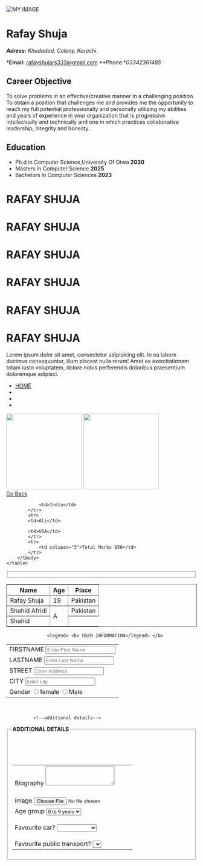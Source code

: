 ![MY IMAGE](https://image.shutterstock.com/image-vector/god-zeus-mascot-logo-260nw-1316878193.jpg)
# Rafay Shuja

***Adress:** Khudadad, Colony, Karachi.*

***Email:** rafayshujars333@gmail.com  **Phone:**03342361485*

## Career Objective 

To solve problems in an effective/creative manner in a challenging position.
To obtain a position that challenges me and provides me the opportunity to reach my full potential professionally and personally utilizing my abilities and years of experience in your organization that is progressive intellectually and technically and one in which practices collaborative leadership, integrity and honesty.

## Education

- Ph.d in Computer Science,University Of Otwa **2030**
- Masters in Computer Science **2025**
- Bachelors in Computer Sciences **2023**















<!DOCTYPE html>
<html lang="en">
<head>
    <meta charset="UTF-8">
    <meta name="viewport" content="width=device-width, initial-scale=1.0">
    <title>Document</title>
</head>
<body>
    <div>
        <h1>RAFAY SHUJA</h1>
        <h1>RAFAY SHUJA</h1>
        <h1>RAFAY SHUJA</h1>
        <h1>RAFAY SHUJA</h1>
        <h1>RAFAY SHUJA</h1>
        <h1>RAFAY SHUJA</h1>
       <p>Lorem ipsum dolor sit amet, consectetur adipisicing elit. 
        In ea labore ducimus consequuntur, illum placeat nulla rerum!
         Amet ex exercitationem totam iusto voluptatem, 
        dolore nobis perferendis doloribus praesentium doloremque adipisci.
    </p> 
    <ul>
        <li><a href="index.html">HOME</a></li>
        <li><a href="contact.html"></a></li>
        <li><a href="about.html"></a></li>
        <li><a href="portfolio.html"></a></li>
    </ul>
         <img src="uploads/Apple-iphone-7-plus-425x425.jpg" width="200" alt="" srcset="">
    <img src="uploads/982016125448AM_635_iphone_7_plus.webp" width="200" alt="" srcset="">
    </div>
    <body>
    <a href="../../index.html">Go Back</a>
    <table border="1">
        <thead>
            <th>Name</th>
            <th>Age</th>
            <th>Place</th>
        </thead>
        <tbody>
            <tr>
                <td>Rafay Shuja</td>
                <td>19</td>
                <td>Pakistan</td>
            </tr>
            <tr>
                <td>Shahid Afridi</td>
                <td rowspan="3">A</td>
                <td>Pakistan</td>
            </tr>
            <tr>
                <td>Shahid</td>
                
                <td>India</td>
            </tr>
            <tr>
            <td>Ali</td>
           
            <td>USA</td>
            </tr>
            <tr>
                <td colspan="3">Total Marks 850</td>
            </tr>
        </tbody>
    </table>
    
</body>
</html>


<!DOCTYPE html>
<html lang="en">
<head>
    <meta charset="UTF-8">
    <meta name="viewport" content="width=device-width, initial-scale=1.0">
    <meta http-equiv="X-UA-Compatible" content="ie=edge">
    <title>Document</title>
   <link rel="stylesheet" href="form/style.css1">
</head>
<body> 
    <form>  
     
<fieldset>
               <!--user information-->
      <table>

          
               
                   <legend> <b> USER INFORMATION</legend> </b>

 <tr> 
     <td> 
         <label for="fname">FIRSTNAME</label>
         <input class="user"  type="text"  placeholder="Enter First Name" name="fname" id="fname">
     </td>
 </tr>           
 <tr> 
    <td> 
        <label for="lname">LASTNAME</label>
        <input class="user" type="text" placeholder="Enter Last Name" name="lname" id="lname">
    </td>
</tr>
<tr> 
    <td> 
        <label for="street">STREET</label>
        <input class="user" type="text" placeholder="Enter Address " name="street" id="street">
    </td>
</tr>
<tr> 
    <td> 
        <label for="city">CITY</label>
        <input class="user" type="text" placeholder="Enter city" name="city" id="city">
    </td>
</tr>

<tr>
    <td>  
        <label for="Gender">Gender</label>
        <input class="gender" type="radio" name="gender " id="female">female
        <input class="gender" type="radio" name="gender " id="male">Male
    </td>
</tr>
</table>
</fieldset> <br>



              <!--additional details-->


<fieldset> 
    <legend> <b>ADDITIONAL DETAILS</legend></b>
    <table>
        <tr>  
            <td>
                <label class="bio" for="Biography">Biography</label>
                <textarea class="text" name="" id="" cols="20" rows="3"></textarea>
            </td>
        </tr> 
        <tr>  
            <td> <br>
                <label for="image">image</label>
                <input class="img" id="image" type="file">
            </td>
        </tr> <br>
        <tr>  
            <td>
               <label for="age">Age group </label>
               <select class="age" name="age" id="age" >
                   <option>0 to 9 years</option>
                   <option value="0">0</option>
                   <option value="1">1</option>
                   <option value="2">2</option>
                   <option value="3">3</option>
                   <option value="4">4</option>
                   <option value="5">5</option>
                   <option value="6">6</option>
                   <option value="7">7</option>
                   <option value="8">8</option>
                   <option value="9">9</option>
                   
                </select>

            </td>
        </tr>
    </table>

</fieldset> <br>



                <!--interests-->
<fieldset>
    <Legend> <b>INTERESTS</Legend></b>
    <table>
        <tr>
            <td>
               
             <label for="hobbies">Hobbies</label>
     <select class="hobby" name="hobbies">
           <option></option>
           <option value="playing soccer">playing soccer</option>
           <option value="Dancing">Dancing</option>
           <option value="gardening">gardening</option>
           <option value="Watching movies">Watching movies</option>
       
    </select>
</td>
</tr>
</table>
<br>

 <tr>
     <td>   

<label for="Favourite car">Favourite car?</label>
<select class="car" name="Favourite car">
      <option></option>
      <option value="mercedes">mercedes</option>
      <option value="Toyota corolla">Toyota corolla</option>
      <option value="Honda">Honda</option>
      <option value="land cruiser">land cruiser</option>
  
</select>
</td>
</tr>

<br> <br>


<tr>
    <td>
    <label for="Favourite  public transport">Favourite public transport?</label>
    <select class="transport" name="Favourite  public transport">
   
          <option></option>
          <option value="mercedes">mercedes</option>
          <option value="Toyota corolla">Toyota corolla</option>
          <option value="Honda">Honda</option>
          <option value="land cruiser">land cruiser</option>
          <option value="Audi">Audi</option>
      
    </select>
    </td>
    </tr>
    </table>
</fieldset>
</form>


    
</body>
</html>

<!DOCTYPE html>
<html lang="en">
<head>
    <meta charset="UTF-8">
    <meta name="viewport" content="width=device-width, initial-scale=1.0">
    <meta http-equiv="X-UA-Compatible" content="ie=edge">
    <title>Document</title>
<style>
    #navbar{
        background-color: blanchedalmond;
    }
    .left_side_nav{
        background-color: blue;
    }
    .right_side_nav{
        background-color: cadetblue;
    }
    .logo{
        background-color: crimson;
    }
    #container{
        background-color: darkgreen;
    }
    .left_menu{
        background-color: darkred;
    }
    .main_content{
        background-color: darkviolet;
    }
    .site_ads{
        background-color: firebrick;
    }
    #footer{
        background-color: lightsalmon;
    }
    .copy{
        background-color: lightseagreen;
    }
</style>
</head>
<body>
<div id="navbar">
    <div class="logo">
        <img width="100">
        <a href="index.html"><img width="100>
            src="shopify&oq=shop&aqs=chrome.1.69i57j0j46j0l4j69i61.3197j0j1&sourceid=chrome&ie=UTF-8">
    </div>

        <div class="left_side_nav">
              <ul>
                  <li>BEST SELLERS</li>
                  <li>NEW ARRIVALS</li>
                  <li>ABOUT</li>
                  <li>STORES</li>
                  <li>FAQ'S</li>
              </ul>
        </div>
        
        <div class="right_side_nav">
            <ul>
                <li>Checkout</li>
                <li>Cart</li>
                <li>Search</li>
            </ul>
    </div> 
    
    <div id="container">
        <div class="left_menu"></div>
        <div class="main_content"></div>
        <div class="site_ads"></div>
    </div>
    <div id="footer"></div>
    <div>

    </div>
    <div class="copy">

    </div>
    

</body>
</html>
